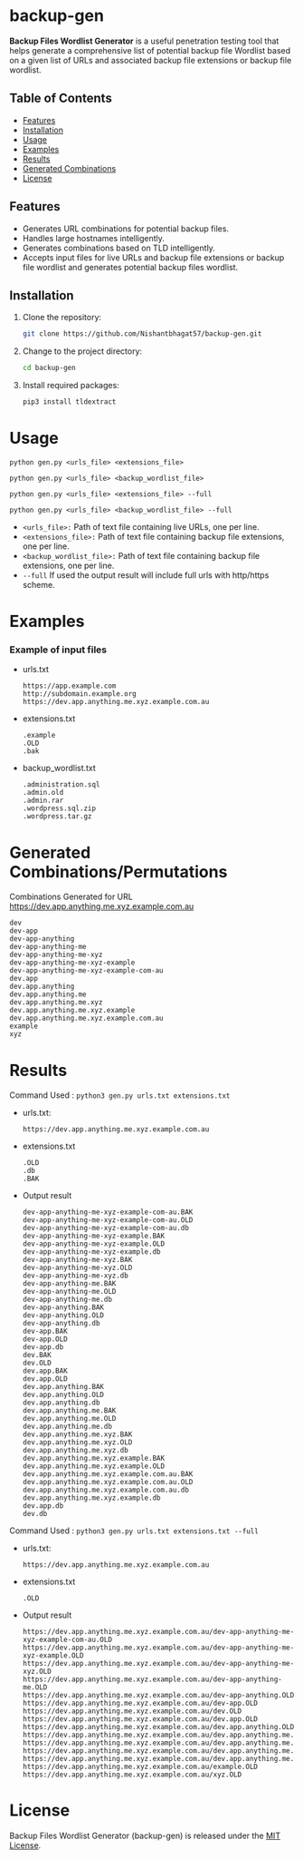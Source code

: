 # backup-gen

**Backup Files Wordlist Generator** is a useful penetration testing tool that helps generate a comprehensive list of potential backup file Wordlist based on a given list of  URLs and associated backup file extensions or backup file wordlist.

## Table of Contents

- [Features](#features)
- [Installation](#installation)
- [Usage](#usage)
- [Examples](#examples)
- [Results](#results)
- [Generated Combinations](#generated-combinationspermutations)
- [License](#license)

## Features

- Generates URL combinations for potential backup files.
- Handles large hostnames intelligently.
- Generates combinations based on TLD intelligently.
- Accepts input files for live URLs and backup file extensions or backup file wordlist and generates potential backup files wordlist.

## Installation

1. Clone the repository:
   ```bash
   git clone https://github.com/Nishantbhagat57/backup-gen.git
   ```

2. Change to the project directory:
  
   ```bash
   cd backup-gen
   ```

3. Install required packages:

   ```bash
   pip3 install tldextract
   ```

# Usage
```
python gen.py <urls_file> <extensions_file>
```

```
python gen.py <urls_file> <backup_wordlist_file>
```

```
python gen.py <urls_file> <extensions_file> --full
```

```
python gen.py <urls_file> <backup_wordlist_file> --full
```

- ```<urls_file>:``` Path of text file containing live URLs, one per line.
- ```<extensions_file>:``` Path of text file containing backup file extensions, one per line.
- ```<backup_wordlist_file>:``` Path of text file containing backup file extensions, one per line.
- ```--full``` If used the output result will include full urls with http/https scheme.

# Examples
### Example of input files

- urls.txt
  ```
  https://app.example.com
  http://subdomain.example.org
  https://dev.app.anything.me.xyz.example.com.au
  ```

- extensions.txt
  ```
  .example
  .OLD
  .bak
  ```

- backup_wordlist.txt
  ```
  .administration.sql
  .admin.old
  .admin.rar
  .wordpress.sql.zip
  .wordpress.tar.gz
  ```

# Generated Combinations/Permutations

Combinations Generated for URL https://dev.app.anything.me.xyz.example.com.au
```
dev
dev-app
dev-app-anything
dev-app-anything-me
dev-app-anything-me-xyz
dev-app-anything-me-xyz-example
dev-app-anything-me-xyz-example-com-au
dev.app
dev.app.anything
dev.app.anything.me
dev.app.anything.me.xyz
dev.app.anything.me.xyz.example
dev.app.anything.me.xyz.example.com.au
example
xyz
```

# Results

Command Used : ```python3 gen.py urls.txt extensions.txt```

- urls.txt:
   ```
   https://dev.app.anything.me.xyz.example.com.au
   ```

- extensions.txt
   ```
   .OLD
   .db
   .BAK
   ```

- Output result
   ```
   dev-app-anything-me-xyz-example-com-au.BAK
   dev-app-anything-me-xyz-example-com-au.OLD
   dev-app-anything-me-xyz-example-com-au.db
   dev-app-anything-me-xyz-example.BAK
   dev-app-anything-me-xyz-example.OLD
   dev-app-anything-me-xyz-example.db
   dev-app-anything-me-xyz.BAK
   dev-app-anything-me-xyz.OLD
   dev-app-anything-me-xyz.db
   dev-app-anything-me.BAK
   dev-app-anything-me.OLD
   dev-app-anything-me.db
   dev-app-anything.BAK
   dev-app-anything.OLD
   dev-app-anything.db
   dev-app.BAK
   dev-app.OLD
   dev-app.db
   dev.BAK
   dev.OLD
   dev.app.BAK
   dev.app.OLD
   dev.app.anything.BAK
   dev.app.anything.OLD
   dev.app.anything.db
   dev.app.anything.me.BAK
   dev.app.anything.me.OLD
   dev.app.anything.me.db
   dev.app.anything.me.xyz.BAK
   dev.app.anything.me.xyz.OLD
   dev.app.anything.me.xyz.db
   dev.app.anything.me.xyz.example.BAK
   dev.app.anything.me.xyz.example.OLD
   dev.app.anything.me.xyz.example.com.au.BAK
   dev.app.anything.me.xyz.example.com.au.OLD
   dev.app.anything.me.xyz.example.com.au.db
   dev.app.anything.me.xyz.example.db
   dev.app.db
   dev.db
   ```
   
Command Used : ```python3 gen.py urls.txt extensions.txt --full```

- urls.txt:
   ```
   https://dev.app.anything.me.xyz.example.com.au
   ```

- extensions.txt
   ```
   .OLD
   ```

- Output result
   ```
   https://dev.app.anything.me.xyz.example.com.au/dev-app-anything-me-xyz-example-com-au.OLD
   https://dev.app.anything.me.xyz.example.com.au/dev-app-anything-me-xyz-example.OLD
   https://dev.app.anything.me.xyz.example.com.au/dev-app-anything-me-xyz.OLD
   https://dev.app.anything.me.xyz.example.com.au/dev-app-anything-me.OLD
   https://dev.app.anything.me.xyz.example.com.au/dev-app-anything.OLD
   https://dev.app.anything.me.xyz.example.com.au/dev-app.OLD
   https://dev.app.anything.me.xyz.example.com.au/dev.OLD
   https://dev.app.anything.me.xyz.example.com.au/dev.app.OLD
   https://dev.app.anything.me.xyz.example.com.au/dev.app.anything.OLD
   https://dev.app.anything.me.xyz.example.com.au/dev.app.anything.me.OLD
   https://dev.app.anything.me.xyz.example.com.au/dev.app.anything.me.xyz.OLD
   https://dev.app.anything.me.xyz.example.com.au/dev.app.anything.me.xyz.example.OLD
   https://dev.app.anything.me.xyz.example.com.au/dev.app.anything.me.xyz.example.com.au.OLD
   https://dev.app.anything.me.xyz.example.com.au/example.OLD
   https://dev.app.anything.me.xyz.example.com.au/xyz.OLD
   ```
# License
Backup Files Wordlist Generator (backup-gen) is released under the [MIT License](LICENSE).
